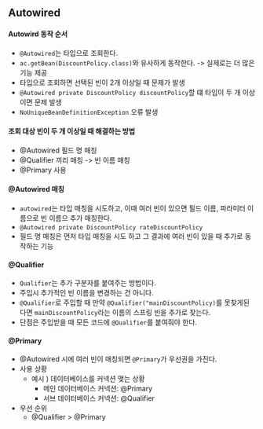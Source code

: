 ## Autowired
#### Autowird 동작 순서
- `@Autowired`는 타입으로 조회한다.
- `ac.getBean(DiscountPolicy.class)`와 유사하게 동작한다. -> 실제로는 더 많은 기능 제공
-  타입으로 조회하면 선택된 빈이 2개 이상일 때 문제가 발생
-  `@Autowired private DiscountPolicy discountPolicy`할 떄 타입이 두 개 이상이면 문제 발생 
-  `NoUniqueBeanDefinitionException` 오류 발생

#### 조회 대상 빈이 두 개 이상일 때 해결하는 방법
- @Autowired 필드 명 매칭
- @Qualifier 끼리 매칭 -> 빈 이름 매칭
- @Primary 사용

#### @Autowired 매칭
- `autowired`는 타입 매칭을 시도하고, 이때 여러 빈이 있으면 필드 이름, 파라미터 이름으로 빈 이름으 추가 매칭한다. 
- `@Autowired private DiscountPolicy rateDiscountPolicy`
- 필드 명 매칭은 먼저 타입 매칭을 시도 하고 그 결과에 여러 빈이 있을 때 추가로 동작하는 기능

#### @Qualifier
- `Qualifier`는 추가 구분자를 붙여주는 방법이다.
- 주입시 추가적인 빈 이름을 변경하는 건 아니다. 
- `@Qualifier`로 주입할 때 만약 `@Qualifier("mainDiscountPolicy)`를 못찾게된다면 `mainDiscountPolicy`라는 이름의 스프링 빈을 추가로 찾는다. 
- 단점은 주입받을 때 모든 코드에 `@Qualifier`를 붙여줘야 한다.

#### @Primary
- @Autowired 시에 여러 빈이 매칭되면 `@Primary`가 우선권을 가진다.
- 사용 상황
    - 예시 ) 데이터베이스를 커넥션 맺는 상황
        - 메인 데이터베이스 커넥션: @Primary
        - 서브 데이터베이스 커넥션: @Qualifier 
- 우선 순위
    - @Qualifier > @Primary 